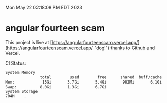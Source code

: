 Mon May 22 02:18:08 PM EDT 2023

# angular fourteen scam


This project is live at [https://angularfourteenscam.vercel.app/](https://angularfourteenscam.vercel.app/ "dog!") thanks to Github and Vercel.

CI Status: 

```bash
System Memory
               total        used        free      shared  buff/cache   available
Mem:            15Gi       3.7Gi       5.4Gi       982Mi       6.1Gi        10Gi
Swap:          8.0Gi       1.3Gi       6.7Gi
System Storage
704M	.
```
```bash
